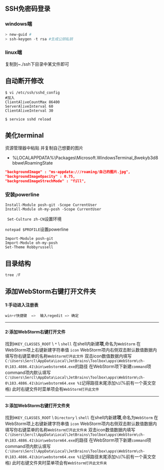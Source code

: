 ## SSH免密码登录

### windows端

```powershell
> new-guid #
> ssh-keygen -t rsa #生成公钥私钥
```

 

### linux端

复制到~./ssh下目录中某文件即可

## 自动断开修改

```shell
$ vi /etc/ssh/sshd_config
#加入
ClientAliveCountMax 86400
ServerAliveInterval 60
ClientAliveInterval 30

$ service sshd reload 
```



## 美化terminal





资源管理器中粘贴 并复制自己想要的图片

- %LOCALAPPDATA%\Packages\Microsoft.WindowsTerminal_8wekyb3d8bbwe\RoamingState

```json
"backgroundImage" : "ms-appdata:///roaming/自己的图片.jpg",
"backgroundImageOpacity" : 0.75,
"backgroundImageStrechMode" : "fill",
```

### 安装powerline

```shell
Install-Module posh-git -Scope CurrentUser
Install-Module oh-my-posh -Scope CurrentUser
```

` Set-Culture zh-CN`设置环境

`notepad $PROFILE`设置powerline

```
Import-Module posh-git
Import-Module oh-my-posh
Set-Theme Robbyrussell
```



## 目录结构

```powershell
tree /F
```

## 添加WebStorm右键打开文件夹

#### 1:手动进入注册表



```dart
win+r快捷键  =>  输入regedit => 确定
```

------

#### 2:添加WebStorm右键打开文件

找到`HKEY_CLASSES_ROOT` \ `*` \ `shell`
 在shell内新建**项**,命名为`WebStorm`
 在WebStorm项上右键新建字符串值 `icon`
 WebStorm项内右侧双击默认数值数据内填写你右键菜单的名称`WebStorm打开此文件`
 双击icon数值数据内填写`C:\Users\Sercl\AppData\Local\JetBrains\Toolbox\apps\WebStorm\ch-0\183.4886.41\bin\webstorm64.exe`的路径
 在WebStorm项下新建`command`项
 command项内默认填写`C:\Users\Sercl\AppData\Local\JetBrains\Toolbox\apps\WebStorm\ch-0\183.4886.41\bin\webstorm64.exe %1`记得路径末尾添加`%1`(%前有一个英文空格)
 此时右键文件时菜单项会有`WebStorm打开此文件`

------

#### 3:添加WebStorm右键打开文件夹

找到`HKEY_CLASSES_ROOT` \ `Directory` \ `shell`
 在shell内新建**项**,命名为`WebStorm`
 在WebStorm项上右键新建字符串值 `icon`
 WebStorm项内右侧双击默认数值数据内填写你右键菜单的名称`WebStorm打开此文件夹`
 双击icon数值数据内填写`C:\Users\Sercl\AppData\Local\JetBrains\Toolbox\apps\WebStorm\ch-0\183.4886.41\bin\webstorm64.exe`的路径
 在WebStorm项下新建`command`项
 command项内默认填写`C:\Users\Sercl\AppData\Local\JetBrains\Toolbox\apps\WebStorm\ch-0\183.4886.41\bin\webstorm64.exe %1`记得路径末尾添加`%1`(%前有一个英文空格)
 此时右键文件夹时菜单项会有`WebStorm打开此文件夹`



